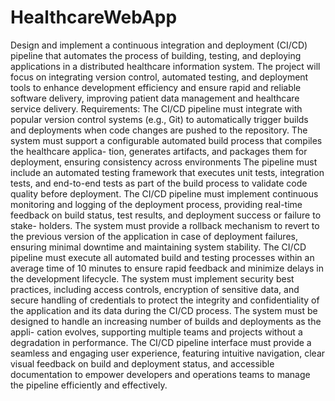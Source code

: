 # HealthcareWebApp
Design and implement a continuous integration and deployment (CI/CD) pipeline that automates the process
of building, testing, and deploying applications in a distributed healthcare information system. The project
will focus on integrating version control, automated testing, and deployment tools to enhance development
efficiency and ensure rapid and reliable software delivery, improving patient data management and healthcare
service delivery.
Requirements:
The CI/CD pipeline must integrate with popular version control systems (e.g., Git) to automatically
trigger builds and deployments when code changes are pushed to the repository.
The system must support a configurable automated build process that compiles the healthcare applica-
tion, generates artifacts, and packages them for deployment, ensuring consistency across environments
The pipeline must include an automated testing framework that executes unit tests, integration tests,
and end-to-end tests as part of the build process to validate code quality before deployment.
The CI/CD pipeline must implement continuous monitoring and logging of the deployment process,
providing real-time feedback on build status, test results, and deployment success or failure to stake-
holders.
The system must provide a rollback mechanism to revert to the previous version of the application in
case of deployment failures, ensuring minimal downtime and maintaining system stability.
The CI/CD pipeline must execute all automated build and testing processes within an average time
of 10 minutes to ensure rapid feedback and minimize delays in the development lifecycle.
The system must implement security best practices, including access controls, encryption of sensitive
data, and secure handling of credentials to protect the integrity and confidentiality of the application
and its data during the CI/CD process.
The system must be designed to handle an increasing number of builds and deployments as the appli-
cation evolves, supporting multiple teams and projects without a degradation in performance.
The CI/CD pipeline interface must provide a seamless and engaging user experience, featuring intuitive
navigation, clear visual feedback on build and deployment status, and accessible documentation to
empower developers and operations teams to manage the pipeline efficiently and effectively.
